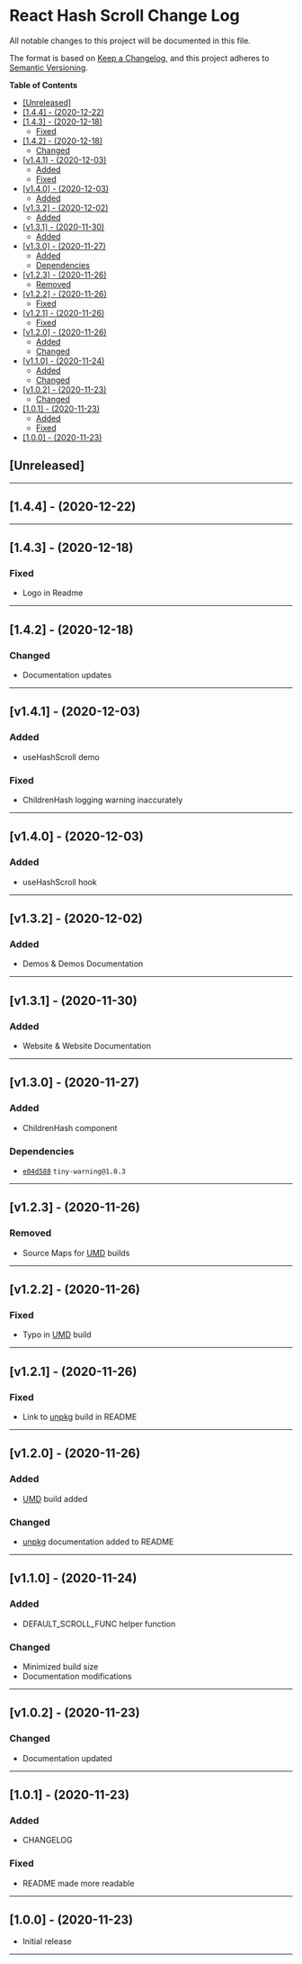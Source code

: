 # React Hash Scroll Change Log <!-- omit in toc -->

All notable changes to this project will be documented in this file.

The format is based on [Keep a Changelog](http://keepachangelog.com/), and this project adheres to [Semantic Versioning](https://semver.org/spec/v2.0.0.html).

**Table of Contents**

- [[Unreleased]](#unreleased)
- [[1.4.4] - (2020-12-22)](#144---2020-12-22)
- [[1.4.3] - (2020-12-18)](#143---2020-12-18)
  - [Fixed](#fixed)
- [[1.4.2] - (2020-12-18)](#142---2020-12-18)
  - [Changed](#changed)
- [[v1.4.1] - (2020-12-03)](#v141---2020-12-03)
  - [Added](#added)
  - [Fixed](#fixed-1)
- [[v1.4.0] - (2020-12-03)](#v140---2020-12-03)
  - [Added](#added-1)
- [[v1.3.2] - (2020-12-02)](#v132---2020-12-02)
  - [Added](#added-2)
- [[v1.3.1] - (2020-11-30)](#v131---2020-11-30)
  - [Added](#added-3)
- [[v1.3.0] - (2020-11-27)](#v130---2020-11-27)
  - [Added](#added-4)
  - [Dependencies](#dependencies)
- [[v1.2.3] - (2020-11-26)](#v123---2020-11-26)
  - [Removed](#removed)
- [[v1.2.2] - (2020-11-26)](#v122---2020-11-26)
  - [Fixed](#fixed-2)
- [[v1.2.1] - (2020-11-26)](#v121---2020-11-26)
  - [Fixed](#fixed-3)
- [[v1.2.0] - (2020-11-26)](#v120---2020-11-26)
  - [Added](#added-5)
  - [Changed](#changed-1)
- [[v1.1.0] - (2020-11-24)](#v110---2020-11-24)
  - [Added](#added-6)
  - [Changed](#changed-2)
- [[v1.0.2] - (2020-11-23)](#v102---2020-11-23)
  - [Changed](#changed-3)
- [[1.0.1] - (2020-11-23)](#101---2020-11-23)
  - [Added](#added-7)
  - [Fixed](#fixed-4)
- [[1.0.0] - (2020-11-23)](#100---2020-11-23)

## [Unreleased]

---

## [1.4.4] - (2020-12-22)

---

## [1.4.3] - (2020-12-18)

### Fixed

- Logo in Readme

---

## [1.4.2] - (2020-12-18)

### Changed

- Documentation updates

---

## [v1.4.1] - (2020-12-03)

### Added

- useHashScroll demo

### Fixed

- ChildrenHash logging warning inaccurately

---

## [v1.4.0] - (2020-12-03)

### Added

- useHashScroll hook

---

## [v1.3.2] - (2020-12-02)

### Added

- Demos & Demos Documentation

---

## [v1.3.1] - (2020-11-30)

### Added

- Website & Website Documentation

---

## [v1.3.0] - (2020-11-27)

### Added

- ChildrenHash component

### Dependencies

- [`e04d588`](https://github.com/YashTotale/react-hash-scroll/commit/59e057baebe7c10255f4b2faef298ce85e5f2db5) `tiny-warning@1.0.3`

---

## [v1.2.3] - (2020-11-26)

### Removed

- Source Maps for [UMD](https://github.com/umdjs/umd#readme) builds

---

## [v1.2.2] - (2020-11-26)

### Fixed

- Typo in [UMD](https://github.com/umdjs/umd#readme) build

---

## [v1.2.1] - (2020-11-26)

### Fixed

- Link to [unpkg](https://unpkg.com/) build in README

---

## [v1.2.0] - (2020-11-26)

### Added

- [UMD](https://github.com/umdjs/umd#readme) build added

### Changed

- [unpkg](https://unpkg.com/) documentation added to README

---

## [v1.1.0] - (2020-11-24)

### Added

- DEFAULT_SCROLL_FUNC helper function

### Changed

- Minimized build size
- Documentation modifications

---

## [v1.0.2] - (2020-11-23)

### Changed

- Documentation updated

---

## [1.0.1] - (2020-11-23)

### Added

- CHANGELOG

### Fixed

- README made more readable

---

## [1.0.0] - (2020-11-23)

- Initial release

---

